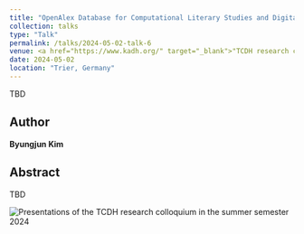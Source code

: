 ```yaml
---
title: "OpenAlex Database for Computational Literary Studies and Digital Intellectual History"
collection: talks
type: "Talk"
permalink: /talks/2024-05-02-talk-6
venue: <a href="https://www.kadh.org/" target="_blank">"TCDH research colloquium"</a>
date: 2024-05-02
location: "Trier, Germany"
---
```

TBD

## Author
**Byungjun Kim**

## Abstract
TBD

![Presentations of the TCDH research colloquium in the summer semester 2024](http://byungjunkim.github.io/files/figures/talk6.jpg "Presentations of the TCDH research colloquium in the summer semester 2024")  